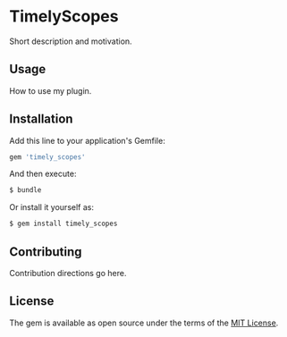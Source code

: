 # TimelyScopes
Short description and motivation.

## Usage
How to use my plugin.

## Installation
Add this line to your application's Gemfile:

```ruby
gem 'timely_scopes'
```

And then execute:
```bash
$ bundle
```

Or install it yourself as:
```bash
$ gem install timely_scopes
```

## Contributing
Contribution directions go here.

## License
The gem is available as open source under the terms of the [MIT License](https://opensource.org/licenses/MIT).
